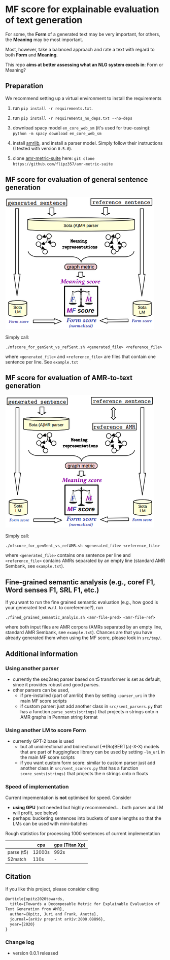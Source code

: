 # MF score for explainable evaluation of text generation

For some, the **Form** of a generated text may be very important, for others, the **Meaning** may be most important. 

Most, however, take a balanced approach and rate a text with regard to both **Form** and **Meaning**.

This repo **aims at better assessing what an NLG system excels in**: Form or Meaning?


## Preparation

We recommend setting up a virtual environment to install the requirements

1. run `pip install -r requirements.txt`. 

2. run `pip install -r requirements_no_deps.txt --no-deps`

3. download spacy model `en_core_web_sm`  (it's used for true-casing): `python -m spacy download en_core_web_sm`

4. install [amrlib](https://github.com/bjascob/amrlib), and install a parser model. Simply follow their instructions (I tested with version `0.5.0`).

5. clone [amr-metric-suite](https://github.com/flipz357/amr-metric-suite) here: `git clone https://github.com/flipz357/amr-metric-suite`


## MF score for evaluation of general sentence generation

![Score computation](img/score_pipeline_outline_sent_sent-crop.png)

Simply call:
```
./mfscore_for_genSent_vs_refSent.sh <generated_file> <reference_file>
```
where `<generated_file>` and `<reference_file>` are files that contain one sentence per line. See `example.txt`


## MF score for evaluation of AMR-to-text generation

![Score computation](img/score_pipeline_outline_sent_amr-crop.png)

Simply call:
```
./mfscore_for_genSent_vs_refAMR.sh <generated_file> <reference_file>
```
where `<generated_file>` contains one sentence per line and `<reference_file>` contains AMRs separated by an empty line (standard AMR Sembank, see `example.txt`).


## Fine-grained semantic analysis (e.g., coref F1, Word senses F1, SRL F1, etc.)

If you want to run the fine grained semantic evaluation (e.g., how good is your generated text w.r.t. to coreference?), run

```
./fined_grained_semantic_analyis.sh <amr-file-pred> <amr-file-ref>
```

where both input files are AMR corpora (AMRs separated by an empty line, standard AMR Sembank, see `example.txt`). Chances are that you have already generated them when using the MF score, please look in `src/tmp/`.

## Additional information

### Using another parser

- currently the seq2seq parser based on t5 transformer is set as default, since it provides robust and good parses.
- other parsers can be used, 
    - if pre-installed (part of amrlib) then by setting `-parser_uri` in the main MF score scripts
    - if custom parser: just add another class in `src/sent_parsers.py` that has a function `parse_sents(strings)` that projects n strings onto n AMR graphs in Penman string format

### Using another LM to score Form

- currently GPT-2 base is used
    - but all unidirectional and bidirectional (->(Ro)BERT(a)-X-X) models that are part of huggingface library can be used by setting `-lm_uri` in the main MF score scripts
    - if you want custom form score: similar to custom parser just add another class in `src/sent_scorers.py` that has a function `score_sents(strings)` that projects the n strings onto n floats

### Speed of implementation

Current impementation is **not** optimised for speed. Consider

- **using GPU** (not needed but highly recommended.... both parser and LM will profit, see below)
- perhaps: bucketing sentences into buckets of same lengths so that the LMs can be used with mini-batches

Rough statistics for processing 1000 sentences of current implementation

|           |  cpu    |  gpu (Titan Xp)  |
| ---       |  ---    |  ---  |
|parse (t5) | 12000s  |  992s |
|S2match    | 110s    |  -    |

## Citation

If you like this project, please consider citing

```
@article{opitz2020towards,
  title={Towards a Decomposable Metric for Explainable Evaluation of Text Generation from AMR},
  author={Opitz, Juri and Frank, Anette},
  journal={arXiv preprint arXiv:2008.08896},
  year={2020}
}
```

### Change log

* version 0.0.1 released
